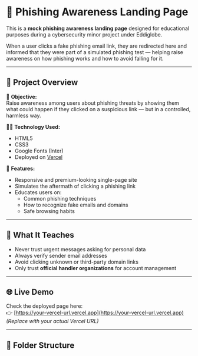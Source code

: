 # 🎣 Phishing Awareness Landing Page

This is a **mock phishing awareness landing page** designed for educational purposes during a cybersecurity minor project under Eddiglobe.

When a user clicks a fake phishing email link, they are redirected here and informed that they were part of a simulated phishing test — helping raise awareness on how phishing works and how to avoid falling for it.

---

## 🚀 Project Overview

🔐 **Objective:**  
Raise awareness among users about phishing threats by showing them what could happen if they clicked on a suspicious link — but in a controlled, harmless way.

👨‍💻 **Technology Used:**
- HTML5
- CSS3
- Google Fonts (Inter)
- Deployed on [Vercel](https://vercel.com)

🎯 **Features:**
- Responsive and premium-looking single-page site
- Simulates the aftermath of clicking a phishing link
- Educates users on:
  - Common phishing techniques
  - How to recognize fake emails and domains
  - Safe browsing habits

---

## 🧠 What It Teaches

- Never trust urgent messages asking for personal data
- Always verify sender email addresses
- Avoid clicking unknown or third-party domain links
- Only trust **official handler organizations** for account management

---

## 🌐 Live Demo

Check the deployed page here:  
👉 [https://your-vercel-url.vercel.app](https://your-vercel-url.vercel.app) *(Replace with your actual Vercel URL)*

---

## 📂 Folder Structure

